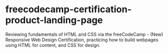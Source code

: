 # freecodecamp-certification-product-landing-page

Reviewing fundamentals of HTML and CSS via the freeCodeCamp - (New) Responsive Web Design Certification, practicing how to build webpages using HTML for content, and CSS for design.
